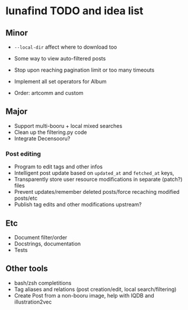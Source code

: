 # lunafind TODO and idea list

## Minor

- `--local-dir` affect where to download too

- Some way to view auto-filtered posts

- Stop upon reaching pagination limit or too many timeouts

- Implement all set operators for Album
- Order: artcomm and custom

## Major

- Support multi-booru + local mixed searches
- Clean up the filtering.py code
- Integrate Decensooru?

### Post editing

- Program to edit tags and other infos
- Intelligent post update based on `updated_at` and `fetched_at` keys,
- Transparently store user resource modifications in separate (patch?) files
- Prevent updates/remember deleted posts/force recaching modified posts/etc
- Publish tag edits and other modifications upstream?

## Etc

- Document filter/order
- Docstrings, documentation
- Tests

## Other tools

- bash/zsh completitions
- Tag aliases and relations (post creation/edit, local search/filtering)
- Create Post from a non-booru image, help with IQDB and illustration2vec
